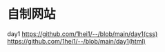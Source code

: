 # 自制网站
day1
https://github.com/1hei1/--/blob/main/day1(css)
https://github.com/1hei1/--/blob/main/day1(html)
